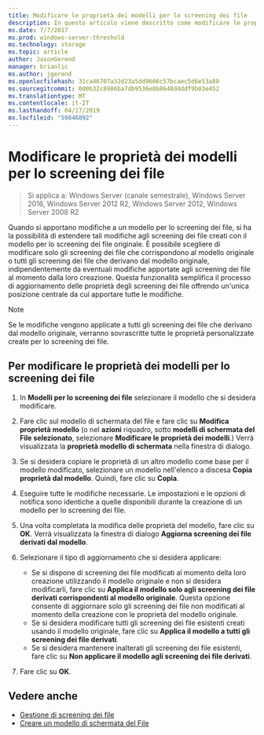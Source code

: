```yaml
---
title: Modificare le proprietà dei modelli per lo screening dei file
description: In questo articolo viene descritto come modificare le proprietà dei modelli per lo screening dei file
ms.date: 7/7/2017
ms.prod: windows-server-threshold
ms.technology: storage
ms.topic: article
author: JasonGerend
manager: brianlic
ms.author: jgerend
ms.openlocfilehash: 31ca46707a32d23a5dd9606c57bcaec5d6e53a80
ms.sourcegitcommit: 0d0b32c8986ba7db9536e0b8648d4ddf9b03e452
ms.translationtype: MT
ms.contentlocale: it-IT
ms.lasthandoff: 04/17/2019
ms.locfileid: "59846892"
---
```

# <a name="edit-file-screen-template-properties"></a>Modificare le proprietà dei modelli per lo screening dei file

> Si applica a: Windows Server (canale semestrale), Windows Server 2016, Windows Server 2012 R2, Windows Server 2012, Windows Server 2008 R2

Quando si apportano modifiche a un modello per lo screening dei file, si ha la possibilità di estendere tali modifiche agli screening dei file creati con il modello per lo screening dei file originale. È possibile scegliere di modificare solo gli screening dei file che corrispondono al modello originale o tutti gli screening dei file che derivano dal modello originale, indipendentemente da eventuali modifiche apportate agli screening dei file al momento dalla loro creazione. Questa funzionalità semplifica il processo di aggiornamento delle proprietà degli screening dei file offrendo un'unica posizione centrale da cui apportare tutte le modifiche.

> [!Note]
> Se le modifiche vengono applicate a tutti gli screening dei file che derivano dal modello originale, verranno sovrascritte tutte le proprietà personalizzate create per lo screening dei file.

## <a name="to-edit-file-screen-template-properties"></a>Per modificare le proprietà dei modelli per lo screening dei file

1.  In **Modelli per lo screening dei file** selezionare il modello che si desidera modificare.

2.  Fare clic sul modello di schermata del file e fare clic su **Modifica proprietà modello** (o nel **azioni** riquadro, sotto **modelli di schermata del File selezionato**, selezionare  **Modificare le proprietà dei modelli**.) Verrà visualizzata la **proprietà modello di schermata** nella finestra di dialogo.

3.  Se si desidera copiare le proprietà di un altro modello come base per il modello modificato, selezionare un modello nell'elenco a discesa **Copia proprietà dal modello**. Quindi, fare clic su **Copia**.

4.  Eseguire tutte le modifiche necessarie. Le impostazioni e le opzioni di notifica sono identiche a quelle disponibili durante la creazione di un modello per lo screening dei file.

5.  Una volta completata la modifica delle proprietà del modello, fare clic su **OK**. Verrà visualizzata la finestra di dialogo **Aggiorna screening dei file derivati dal modello**.

6.  Selezionare il tipo di aggiornamento che si desidera applicare:

    -   Se si dispone di screening dei file modificati al momento della loro creazione utilizzando il modello originale e non si desidera modificarli, fare clic su **Applica il modello solo agli screening dei file derivati corrispondenti al modello originale**. Questa opzione consente di aggiornare solo gli screening dei file non modificati al momento della creazione con le proprietà del modello originale.
    -   Se si desidera modificare tutti gli screening dei file esistenti creati usando il modello originale, fare clic su **Applica il modello a tutti gli screening dei file derivati**.
    -   Se si desidera mantenere inalterati gli screening dei file esistenti, fare clic su **Non applicare il modello agli screening dei file derivati**.

7.  Fare clic su **OK**.

## <a name="see-also"></a>Vedere anche

-   [Gestione di screening dei file](file-screening-management.md)
-   [Creare un modello di schermata del File](create-file-screen-template.md)


